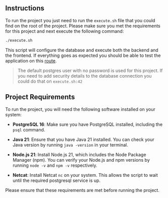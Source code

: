 ## Instructions

To run the project you just need to run the `execute.sh` file that you could find on the root of the project. Please make sure you met the requirements for this project and next execute the following command:

```bash
./execute.sh
```

This script will configure the database and execute both the backend and the frontend. If everything goes as expected you should be able to test the application on this [route](http://localhost:5173).

> The default postgres user with no password is used for this project. If you need to add security details to the database connection you could do that on `execute.sh:42`

## Project Requirements

To run the project, you will need the following software installed on your system:

- **PostgreSQL 16**: Make sure you have PostgreSQL installed, including the `psql` command.

- **Java 21**: Ensure that you have Java 21 installed. You can check your Java version by running `java -version` in your terminal.

- **Node.js 21**: Install Node.js 21, which includes the Node Package Manager (npm). You can verify your Node.js and npm versions by running `node -v` and `npm -v` respectively.

- **Netcat**: Install Netcat `nc` on your system. This allows the script to wait until the required postgresql service is up.

Please ensure that these requirements are met before running the project.